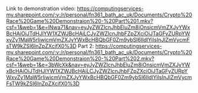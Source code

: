 Link to demonstration video: https://computingservices-my.sharepoint.com/:v:/r/personal/fn361_bath_ac_uk/Documents/Crypto%20Race%20Game%20Demonstraion%20-%20Part%201.mkv?csf=1&web=1&e=lNwa71&nav=eyJyZWZlcnJhbEluZm8iOnsicmVmZXJyYWxBcHAiOiJTdHJlYW1XZWJBcHAiLCJyZWZlcnJhbFZpZXciOiJTaGFyZURpYWxvZy1MaW5rIiwicmVmZXJyYWxBcHBQbGF0Zm9ybSI6IldlYiIsInJlZmVycmFsTW9kZSI6InZpZXcifX0%3D
Part 2: https://computingservices-my.sharepoint.com/:v:/r/personal/fn361_bath_ac_uk/Documents/Crypto%20Race%20Game%20Demonstraion%20-%20Part%202.mkv?csf=1&web=1&e=3bWcXk&nav=eyJyZWZlcnJhbEluZm8iOnsicmVmZXJyYWxBcHAiOiJTdHJlYW1XZWJBcHAiLCJyZWZlcnJhbFZpZXciOiJTaGFyZURpYWxvZy1MaW5rIiwicmVmZXJyYWxBcHBQbGF0Zm9ybSI6IldlYiIsInJlZmVycmFsTW9kZSI6InZpZXcifX0%3D
